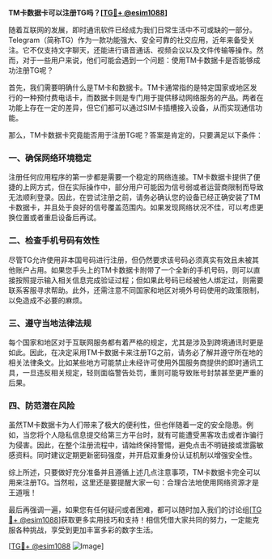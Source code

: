 **TM卡数据卡可以注册TG吗？[[TG💪+ @esim1088](https://t.me/s/esim1088)]**

随着互联网的发展，即时通讯软件已经成为我们日常生活中不可或缺的一部分。Telegram（简称TG）作为一款功能强大、安全可靠的社交应用，近年来备受关注。它不仅支持文字聊天，还能进行语音通话、视频会议以及文件传输等操作。然而，对于一些用户来说，他们可能会遇到一个问题：使用TM卡数据卡是否能够成功注册TG呢？

首先，我们需要明确什么是TM卡和数据卡。TM卡通常指的是特定国家或地区发行的一种预付费电话卡，而数据卡则是专门用于提供移动网络服务的产品。两者在功能上存在一定的差异，但它们都可以通过SIM卡插槽接入设备，从而实现通信功能。

那么，TM卡数据卡究竟能否用于注册TG呢？答案是肯定的，只要满足以下条件：

### 一、确保网络环境稳定

注册任何应用程序的第一步都是需要一个稳定的网络连接。TM卡数据卡提供了便捷的上网方式，但在实际操作中，部分用户可能因为信号弱或者运营商限制而导致无法顺利登录。因此，在尝试注册之前，请务必确认您的设备已经正确安装了TM卡数据卡，并且处于良好的信号覆盖范围内。如果发现网络状况不佳，可以考虑更换位置或者重启设备后再试。

### 二、检查手机号码有效性

尽管TG允许使用非本国号码进行注册，但仍然要求该号码必须真实有效且未被其他账户占用。如果您手头上的TM卡数据卡附带了一个全新的手机号码，则可以直接按照提示输入相关信息完成验证过程；但如果此号码已经被他人绑定过，则需要联系客服寻求帮助。此外，还需注意不同国家和地区对境外号码使用的政策限制，以免造成不必要的麻烦。

### 三、遵守当地法律法规

每个国家和地区对于互联网服务都有着严格的规定，尤其是涉及到跨境通讯时更是如此。因此，在决定采用TM卡数据卡来注册TG之前，请务必了解并遵守所在地的相关法律条文。比如某些地方可能禁止未经许可使用外国服务商提供的即时通讯工具，一旦违反相关规定，轻则面临警告处罚，重则可能导致账号封禁甚至更严重的后果。

### 四、防范潜在风险

虽然TM卡数据卡为人们带来了极大的便利性，但也伴随着一定的安全隐患。例如，当您将个人隐私信息提交给第三方平台时，就有可能遭受黑客攻击或者诈骗行为侵害。因此，在整个注册流程中，请始终保持警惕，避免点击不明链接或泄露敏感资料。同时建议定期更新密码强度，并开启双重身份认证机制以增强安全性。

综上所述，只要做好充分准备并且遵循上述几点注意事项，TM卡数据卡完全可以用来注册TG。当然啦，这里还是要提醒大家一句：合理合法地使用网络资源才是王道哦！

最后再强调一遍，如果您有任何疑问或者困难，都可以随时加入我们的讨论组[[TG💪+ @esim1088](https://t.me/s/esim1088)]获取更多实用技巧和支持！相信凭借大家共同的努力，一定能克服各种挑战，享受到更加丰富多彩的数字生活。

[[TG💪+ @esim1088](https://t.me/s/esim1088) ![Image](https://i.postimg.cc/4NQfJmqS/Snipaste-2025-05-13-00-14-12.png)]